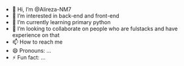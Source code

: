 - 👋 Hi, I’m @Alireza-NM7
- 👀 I’m interested in back-end and front-end
- 🌱 I’m currently learning primary python 
- 💞️ I’m looking to collaborate on people who are fulstacks and have experience on that 
- 📫 How to reach me 
- 😄 Pronouns: ...
- ⚡ Fun fact: ...

<!---
Alireza-NM7/Alireza-NM7 is a ✨ special ✨ repository because its `README.md` (this file) appears on your GitHub profile.
You can click the Preview link to take a look at your changes.
--->
